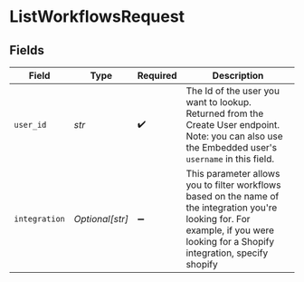 # ListWorkflowsRequest


## Fields

| Field                                                                                                                                                                              | Type                                                                                                                                                                               | Required                                                                                                                                                                           | Description                                                                                                                                                                        |
| ---------------------------------------------------------------------------------------------------------------------------------------------------------------------------------- | ---------------------------------------------------------------------------------------------------------------------------------------------------------------------------------- | ---------------------------------------------------------------------------------------------------------------------------------------------------------------------------------- | ---------------------------------------------------------------------------------------------------------------------------------------------------------------------------------- |
| `user_id`                                                                                                                                                                          | *str*                                                                                                                                                                              | :heavy_check_mark:                                                                                                                                                                 | The Id of the user you want to lookup. Returned from the Create User endpoint. Note: you can also use the Embedded user's `username` in this field.                                |
| `integration`                                                                                                                                                                      | *Optional[str]*                                                                                                                                                                    | :heavy_minus_sign:                                                                                                                                                                 | This parameter allows you to filter workflows based on the name of the integration you're looking for. For example, if you were looking for a Shopify integration, specify shopify |